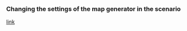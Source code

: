 ### Changing the settings of the map generator in the scenario
[link](https://discord.com/channels/505844018295341089/505844018295341091/919050715719151647)